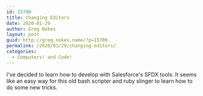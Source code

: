 ```yaml
---
id: 15700
title: Changing Editors
date: 2020-01-29
author: Greg Nokes
layout: post
guid: http://greg.nokes.name/?p=15700
permalink: /2020/01/29/changing-editors/
categories:
  - Computers! and Code!
---
```


I've decided to learn how to develop with Salesforce's SFDX tools. It seems like an easy way for this old bash scripter and ruby slinger to learn how to do some new tricks.

<!-- more -->

